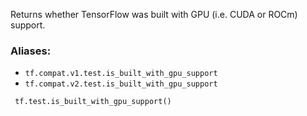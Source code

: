 
Returns whether TensorFlow was built with GPU (i.e. CUDA or ROCm) support.
### Aliases:
- `tf.compat.v1.test.is_built_with_gpu_support`
- `tf.compat.v2.test.is_built_with_gpu_support`

```
 tf.test.is_built_with_gpu_support()
```
